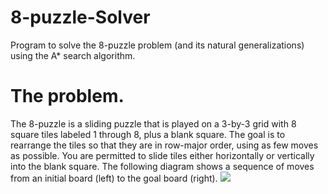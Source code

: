# 8-puzzle-Solver
Program to solve the 8-puzzle problem (and its natural generalizations) using the A* search algorithm.

# The problem. 
The 8-puzzle is a sliding puzzle that is played on a 3-by-3 grid with 8 square tiles labeled 1 through 8, plus a blank square. The goal is to rearrange the tiles so that they are in row-major order, using as few moves as possible. You are permitted to slide tiles either horizontally or vertically into the blank square. The following diagram shows a sequence of moves from an initial board (left) to the goal board (right).
![](https://www.cs.princeton.edu/courses/archive/spr18/cos226/assignments/8puzzle/4moves.png)
